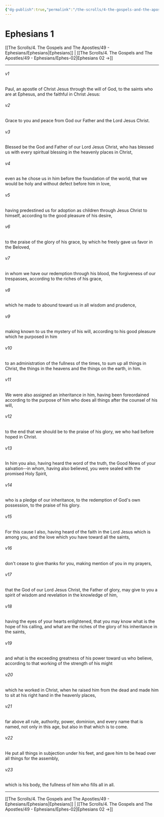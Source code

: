 ```yaml
---
{"dg-publish":true,"permalink":"/the-scrolls/4-the-gospels-and-the-apostles/49-ephesians/ephes-01/","tags":["TheScrolls","GospelsApostles"]}
---
```


# Ephesians 1


[[The Scrolls/4. The Gospels and The Apostles/49 - Ephesians/Ephesians\|Ephesians]] | [[The Scrolls/4. The Gospels and The Apostles/49 - Ephesians/Ephes-02\|Ephesians 02 →]]
***



###### v1 
Paul, an apostle of Christ Jesus through the will of God, to the saints who are at Ephesus, and the faithful in Christ Jesus: 

###### v2 
Grace to you and peace from God our Father and the Lord Jesus Christ. 

###### v3 
Blessed be the God and Father of our Lord Jesus Christ, who has blessed us with every spiritual blessing in the heavenly places in Christ, 

###### v4 
even as he chose us in him before the foundation of the world, that we would be holy and without defect before him in love, 

###### v5 
having predestined us for adoption as children through Jesus Christ to himself, according to the good pleasure of his desire, 

###### v6 
to the praise of the glory of his grace, by which he freely gave us favor in the Beloved, 

###### v7 
in whom we have our redemption through his blood, the forgiveness of our trespasses, according to the riches of his grace, 

###### v8 
which he made to abound toward us in all wisdom and prudence, 

###### v9 
making known to us the mystery of his will, according to his good pleasure which he purposed in him 

###### v10 
to an administration of the fullness of the times, to sum up all things in Christ, the things in the heavens and the things on the earth, in him. 

###### v11 
We were also assigned an inheritance in him, having been foreordained according to the purpose of him who does all things after the counsel of his will, 

###### v12 
to the end that we should be to the praise of his glory, we who had before hoped in Christ. 

###### v13 
In him you also, having heard the word of the truth, the Good News of your salvation--in whom, having also believed, you were sealed with the promised Holy Spirit, 

###### v14 
who is a pledge of our inheritance, to the redemption of God's own possession, to the praise of his glory. 

###### v15 
For this cause I also, having heard of the faith in the Lord Jesus which is among you, and the love which you have toward all the saints, 

###### v16 
don't cease to give thanks for you, making mention of you in my prayers, 

###### v17 
that the God of our Lord Jesus Christ, the Father of glory, may give to you a spirit of wisdom and revelation in the knowledge of him, 

###### v18 
having the eyes of your hearts enlightened, that you may know what is the hope of his calling, and what are the riches of the glory of his inheritance in the saints, 

###### v19 
and what is the exceeding greatness of his power toward us who believe, according to that working of the strength of his might 

###### v20 
which he worked in Christ, when he raised him from the dead and made him to sit at his right hand in the heavenly places, 

###### v21 
far above all rule, authority, power, dominion, and every name that is named, not only in this age, but also in that which is to come. 

###### v22 
He put all things in subjection under his feet, and gave him to be head over all things for the assembly, 

###### v23 
which is his body, the fullness of him who fills all in all.

***
[[The Scrolls/4. The Gospels and The Apostles/49 - Ephesians/Ephesians\|Ephesians]] | [[The Scrolls/4. The Gospels and The Apostles/49 - Ephesians/Ephes-02\|Ephesians 02 →]]
